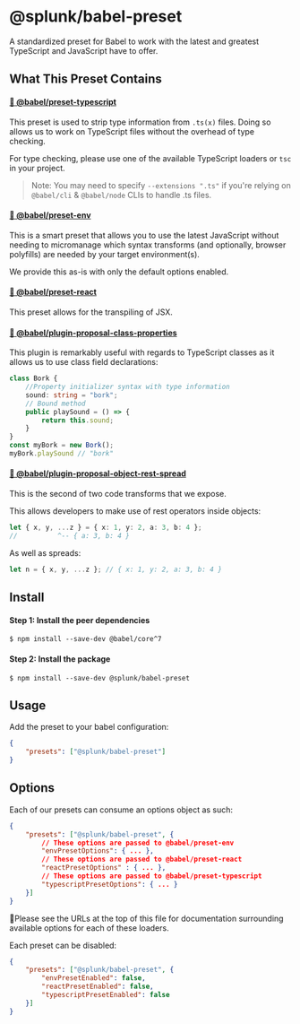 # @splunk/babel-preset

A standardized preset for Babel to work with the latest and greatest TypeScript and JavaScript have to offer.

## What This Preset Contains

#### [📖 @babel/preset-typescript](https://babeljs.io/docs/en/babel-preset-typescript)

This preset is used to strip type information from `.ts(x)` files. Doing so allows us to work on TypeScript files without the overhead of type checking.

For type checking, please use one of the available TypeScript loaders or `tsc` in your project.

> Note: You may need to specify `--extensions ".ts"` if you're relying on `@babel/cli` & `@babel/node` CLIs to handle .ts files.

#### [📖 @babel/preset-env](https://babeljs.io/docs/en/babel-preset-env)

This is a smart preset that allows you to use the latest JavaScript without needing to micromanage which syntax transforms (and optionally, browser polyfills) are needed by your target environment(s).

We provide this as-is with only the default options enabled.

#### [📖 @babel/preset-react](https://babeljs.io/docs/en/babel-preset-react)

This preset allows for the transpiling of JSX.

#### [📖 @babel/plugin-proposal-class-properties](https://babeljs.io/docs/en/babel-plugin-proposal-class-properties)

This plugin is remarkably useful with regards to TypeScript classes as it allows us to use class field declarations:

```typescript
class Bork {
    //Property initializer syntax with type information
    sound: string = "bork";
    // Bound method
    public playSound = () => {
        return this.sound;
    }
}
const myBork = new Bork();
myBork.playSound // "bork"
```

#### [📖 @babel/plugin-proposal-object-rest-spread](https://babeljs.io/docs/en/babel-plugin-proposal-object-rest-spreads)

This is the second of two code transforms that we expose.

This allows developers to make use of rest operators inside objects:

```typescript
let { x, y, ...z } = { x: 1, y: 2, a: 3, b: 4 };
//          ^-- { a: 3, b: 4 }
```

As well as spreads:

```typescript
let n = { x, y, ...z }; // { x: 1, y: 2, a: 3, b: 4 }
```

## Install

#### Step 1: Install the peer dependencies

```
$ npm install --save-dev @babel/core^7
```

#### Step 2: Install the package

```
$ npm install --save-dev @splunk/babel-preset
```

## Usage

Add the preset to your babel configuration:

```json
{
    "presets": ["@splunk/babel-preset"]
}
```

## Options

Each of our presets can consume an options object as such:

```json
{
    "presets": ["@splunk/babel-preset", {
        // These options are passed to @babel/preset-env
        "envPresetOptions": { ... },
        // These options are passed to @babel/preset-react
        "reactPresetOptions" : { ... },
        // These options are passed to @babel/preset-typescript
        "typescriptPresetOptions": { ... }
    }]
}
```

📖Please see the URLs at the top of this file for documentation surrounding available options for each of these loaders.

Each preset can be disabled:

```json
{
    "presets": ["@splunk/babel-preset", {
        "envPresetEnabled": false,
        "reactPresetEnabled": false,
        "typescriptPresetEnabled": false
    }]
}
```